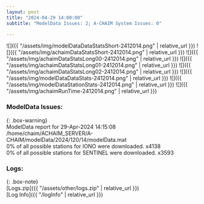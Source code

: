 ```yaml
---
layout: post
title: "2024-04-29 14:00:00"
subtitle: "ModelData Issues: 2; A-CHAIM System Issues: 0"

---
```


![]({{ "/assets/img/modelDataDataStatsShort-2412014.png" | relative_url }})
![]({{ "/assets/img/achaimDataStatsShort-2412014.png" | relative_url }})
![]({{ "/assets/img/achaimDataStatsLong00-2412014.png" | relative_url }})
![]({{ "/assets/img/achaimDataStatsLong01-2412014.png" | relative_url }})
![]({{ "/assets/img/achaimDataStatsLong02-2412014.png" | relative_url }})
![]({{ "/assets/img/modelDataDataStats-2412014.png" | relative_url }})
![]({{ "/assets/img/modelDataStationStats-2412014.png" | relative_url }})
![]({{ "/assets/img/achaimRunTime-2412014.png" | relative_url }})


### ModelData Issues:  
  
{: .box-warning}  
 ModelData report for 29-Apr-2024 14:15:08   
 /home/chaim/ACHAIM_SERVER/A-CHAIM/modelData/2024/120/14/modelData.mat   
 0% of all possible stations for IONO were downloaded. x4138   
 0% of all possible stations for SENTINEL were downloaded. x3593   
  


### Logs:  
  
{: .box-note}  
[Logs.zip]({{ "/assets/other/logs.zip" | relative_url }})  
[Log Info]({{ "/logInfo" | relative_url }})  
